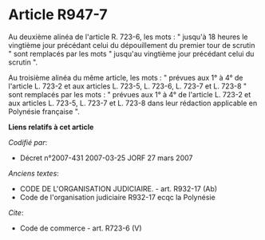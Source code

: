 # Article R947-7

Au deuxième alinéa de l'article R. 723-6, les mots : " jusqu'à 18 heures le vingtième jour précédant celui du dépouillement
du premier tour de scrutin " sont remplacés par les mots " jusqu'au vingtième jour précédant celui du scrutin ". 

Au troisième alinéa du même article, les mots : " prévues aux 1° à 4° de l'article L. 723-2 et aux articles L. 723-5, L.
723-6, L. 723-7 et L. 723-8 " sont remplacés par les mots : " prévues aux 1° à 4° de l'article L. 723-2 et aux articles L.
723-5, L. 723-7 et L. 723-8 dans leur rédaction applicable en Polynésie française ".

**Liens relatifs à cet article**

_Codifié par_:

  - Décret n°2007-431 2007-03-25 JORF 27 mars 2007

_Anciens textes_:

  - CODE DE L'ORGANISATION JUDICIAIRE. - art. R932-17 (Ab)
  - Code de l'organisation judiciaire R932-17 ecqc la Polynésie

_Cite_:

  - Code de commerce - art. R723-6 (V)
